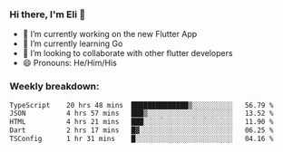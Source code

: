 ### Hi there, I'm Eli 👋
- 🔭 I’m currently working on the new Flutter App
- 🌱 I’m currently learning Go
- 🦄 I’m looking to collaborate with other flutter developers
- 😄 Pronouns: He/Him/His

### Weekly breakdown:
<!--START_SECTION:waka-->

```txt
TypeScript    20 hrs 48 mins  ██████████████▒░░░░░░░░░░   56.79 %
JSON          4 hrs 57 mins   ███▒░░░░░░░░░░░░░░░░░░░░░   13.52 %
HTML          4 hrs 21 mins   ███░░░░░░░░░░░░░░░░░░░░░░   11.90 %
Dart          2 hrs 17 mins   █▓░░░░░░░░░░░░░░░░░░░░░░░   06.25 %
TSConfig      1 hr 31 mins    █░░░░░░░░░░░░░░░░░░░░░░░░   04.16 %
```

<!--END_SECTION:waka-->
